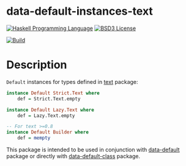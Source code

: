 # data-default-instances-text

[![Haskell Programming Language](https://img.shields.io/badge/language-Haskell-blue.svg)][Haskell.org]
[![BSD3 License](http://img.shields.io/badge/license-BSD3-brightgreen.svg)][tl;dr Legal: BSD3]

[![Build](https://travis-ci.org/trskop/data-default-extra.svg)](https://travis-ci.org/trskop/data-default-extra)


# Description

`Default` instances for types defined in [text][] package:

```Haskell
instance Default Strict.Text where
    def = Strict.Text.empty

instance Default Lazy.Text where
    def = Lazy.Text.empty

-- For text >=0.8
instance Default Builder where
    def = mempty
```

This package is intended to be used in conjunction with [data-default][]
package or directly with [data-default-class][] package.


[data-default]:
  https://hackage.haskell.org/package/data-default
  "Package data-default on Hackage"
[data-default-class]:
  https://hackage.haskell.org/package/data-default-class
  "Package data-default-class on Hackage"
[Haskell.org]:
  http://www.haskell.org
  "The Haskell Programming Language"
[text]:
  https://hackage.haskell.org/package/text
  "Package text on Hackage"
[tl;dr Legal: BSD3]:
  https://tldrlegal.com/license/bsd-3-clause-license-%28revised%29
  "BSD 3-Clause License (Revised)"
